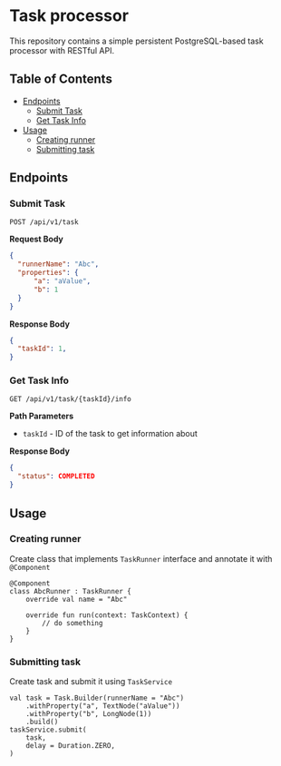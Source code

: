 # Task processor

This repository contains a simple persistent PostgreSQL-based task processor with RESTful API.

## Table of Contents

- [Endpoints](#endpoints)
  - [Submit Task](#submit-task)
  - [Get Task Info](#get-task-info)
- [Usage](#usage)
  - [Creating runner](#creating-runner)
  - [Submitting task](#submitting-task)

## Endpoints

### Submit Task

```
POST /api/v1/task
```
**Request Body**

```json
{
  "runnerName": "Abc",
  "properties": {
      "a": "aValue",
      "b": 1
  }
}
```

**Response Body**

```json
{
  "taskId": 1,
}
```

### Get Task Info

```
GET /api/v1/task/{taskId}/info
```

**Path Parameters**

- `taskId` - ID of the task to get information about

**Response Body**

```json
{
  "status": COMPLETED
}
```

## Usage

### Creating runner

Create class that implements `TaskRunner` interface and annotate it with `@Component`
```
@Component
class AbcRunner : TaskRunner {
    override val name = "Abc"

    override fun run(context: TaskContext) {
        // do something
    }
}
```

### Submitting task

Create task and submit it using `TaskService`
```
val task = Task.Builder(runnerName = "Abc")
    .withProperty("a", TextNode("aValue"))
    .withProperty("b", LongNode(1))
    .build()
taskService.submit(
    task,
    delay = Duration.ZERO,
)
```
